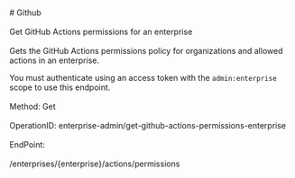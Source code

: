 <br>#     Github</br>
<br>Get GitHub Actions permissions for an enterprise</br>
<br>Gets the GitHub Actions permissions policy for organizations and allowed actions in an enterprise.

You must authenticate using an access token with the `admin:enterprise` scope to use this endpoint.</br>
<br>Method: Get</br>
<br>OperationID: enterprise-admin/get-github-actions-permissions-enterprise</br>
<br>EndPoint:</br>
<br>/enterprises/{enterprise}/actions/permissions</br>

